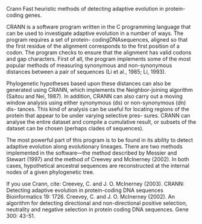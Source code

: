 Crann
Fast heuristic methods of detecting adaptive evolution in protein-coding genes.

CRANN is a software program written in the C programming language that can be used to investigate adaptive evolution in a number of ways. The program requires a set of protein- codingDNAsequences, aligned so that the first residue of the alignment corresponds to the first position of a codon. The program checks to ensure that the alignment has valid codons and gap characters. First of all, the program implements some of the most popular methods of measuring synonymous and non-synonymous distances between a pair of sequences (Li et al., 1985; Li, 1993). 

Phylogenetic hypotheses based upon these distances can also be generated using CRANN, which implements the Neighbor-joining algorithm (Saitou and Nei, 1987). In addition, CRANN can also carry out a moving window analysis using either synonymous (ds) or non-synonymous (dn) dis- tances. This kind of analysis can be useful for locating regions of the protein that appear to be under varying selective pres- sures. CRANN can analyse the entire dataset and compile a cumulative result, or subsets of the dataset can be chosen (perhaps clades of sequences).

The most powerful part of this program is to be found in its ability to detect adaptive evolution along evolutionary lineages. There are two methods implemented in the software—the method described by Messier and Stewart (1997) and the method of Creevey and McInerney (2002). In both cases, hypothetical ancestral sequences are reconstructed at the internal nodes of a given phylogenetic tree.

If you use Crann, cite:
Creevey, C. and J. O. McInerney (2003). CRANN: Detecting adaptive evolution in protein-coding DNA sequences Bioinformatics 19: 1726.
Creevey, C. and J. O. McInerney (2002). An algorithm for detecting directional and non-directional positive selection, neutrality and negative selection in protein coding DNA sequences. Gene 300: 43-51.
